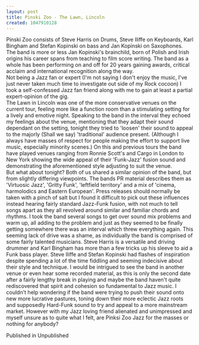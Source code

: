```yaml
---
layout: post
title: Pinski Zoo - The Lawn, Lincoln
created: 1047910128
---
```

Pinski Zoo consists of Steve Harris on Drums, Steve Iliffe on Keyboards, Karl Bingham and Stefan Kopinski on bass and Jan Kopinski on Saxophones. The band is more or less Jan Kopinski's brainchild, born of Polish and Irish origins his career spans from teaching to film score writing. The band as a whole has been performing on and off for 20 years gaining awards, critical acclaim and international recognition along the way.<br>	Not being a Jazz fan or expert (I'm not saying I don't enjoy the music, I've just never taken much time to investigate out side of my Rock cocoon) I took a self-confessed Jazz fan friend along with me to gain at least a partial expert-opinion of the gig.<br>The Lawn in Lincoln was one of the more conservative venues on the current tour, feeling more like a function room than a stimulating setting for a lively and emotive night. Speaking to the band in the interval they echoed my feelings about the venue, mentioning that they adapt their sound dependant on the setting, tonight they tried to 'loosen' their sound to appeal to the majorly (Shall we say)  'traditional' audience present. (Although I always have masses of respect for people making the effort to support live music, especially minority scenes.) On this and previous tours the band have played venues ranging from Ronnie Scott's and Cargo in London to New York showing the wide appeal of their 'Funk-Jazz' fusion sound and demonstrating the aforementioned style adjusting to suit the venue.<br>But what about tonight? Both of us shared a similar opinion of the band, but from slightly differing viewpoints. The bands PR material describes them as 'Virtuosic Jazz', 'Gritty Funk', 'leftfield territory' and a mix of 'cinema, harmolodics and Eastern European'. Press releases should normally be taken with a pinch of salt but I found it difficult to pick out these influences instead hearing fairly standard Jazz-Funk fusion, with not much to tell songs apart as they all revolved around similar and familiar chords and rhythms. I took the band several songs to get over sound mix problems and warm up, all adding to the problem and just as they seemed to be finally getting somewhere there was an interval which threw everything again. This seeming lack of drive was a shame, as individually the band is comprised of some fairly talented musicians. Steve Harris is a versatile and driving drummer and Karl Bingham has more than a few tricks up his sleeve to aid a Funk bass player. Steve Iliffe and Stefan Kopinski had flashes of inspiration despite spending a lot of the time fiddling and seeming indecisive about their style and technique. I would be intrigued to see the band in another venue or even hear some recorded material, as this is only the second date after a fairly lengthy break in playing and maybe the band haven't quite rediscovered that spirit and cohesion so fundamental to Jazz music. I couldn't help wondering if the band were trying to push their sound onto new more lucrative pastures, toning down their more eclectic Jazz roots and supposedly Hard-Funk sound to try and appeal to a more mainstream market. However with my Jazz loving friend alienated and unimpressed and myself unsure as to quite what I felt, are Pinksi Zoo Jazz for the masses or nothing for anybody?
<p>Published in Unpublished</p>
